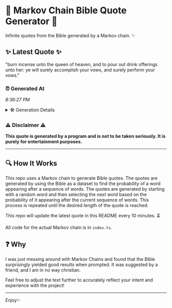# 📖 Markov Chain Bible Quote Generator 📖

Infinite quotes from the Bible generated by a Markov chain. ✨

## ✨ Latest Quote ✨
"burn incense unto the queen of heaven, and to pour out drink offerings unto her: ye will surely accomplish your vows, and surely perform your vows."

### ⏰ Generated At
*8:36:27 PM*

<details>
    <summary>🛠️ Generation Details</summary>
    <p>
        <strong>🌱 Seed:</strong> burn<br>
        <strong>🔄 Iterations:</strong> 25<br>
        <strong>📜 Context History:</strong><br>[ burn ]: incense<br>[ burn, incense ]: unto<br>[ burn, incense, unto ]: the<br>[ burn, incense, unto, the ]: queen<br>[ burn, incense, unto, the, queen ]: of<br>[ burn, incense, unto, the, queen, of ]: heaven,<br>[ incense, unto, the, queen, of, heaven, ]: and<br>[ unto, the, queen, of, heaven,, and ]: to<br>[ the, queen, of, heaven,, and, to ]: pour<br>[ queen, of, heaven,, and, to, pour ]: out<br>[ of, heaven,, and, to, pour, out ]: drink<br>[ heaven,, and, to, pour, out, drink ]: offerings<br>[ and, to, pour, out, drink, offerings ]: unto<br>[ to, pour, out, drink, offerings, unto ]: her:<br>[ pour, out, drink, offerings, unto, her: ]: ye<br>[ out, drink, offerings, unto, her:, ye ]: will<br>[ drink, offerings, unto, her:, ye, will ]: surely<br>[ offerings, unto, her:, ye, will, surely ]: accomplish<br>[ unto, her:, ye, will, surely, accomplish ]: your<br>[ her:, ye, will, surely, accomplish, your ]: vows,<br>[ ye, will, surely, accomplish, your, vows, ]: and<br>[ will, surely, accomplish, your, vows,, and ]: surely<br>[ surely, accomplish, your, vows,, and, surely ]: perform<br>[ accomplish, your, vows,, and, surely, perform ]: your<br>[ your, vows,, and, surely, perform, your ]: vows.<br>
    </p>
</details>

### ⚠️ Disclaimer ⚠️
**This quote is generated by a program and is not to be taken seriously. It is purely for entertainment purposes.**

---

## 🔍 How It Works

This repo uses a Markov chain to generate Bible quotes. The quotes are generated by using the Bible as a dataset to find the probability of a word appearing after a sequence of words. The quotes are generated by starting with a random word and then selecting the next word based on the probability of it appearing after the current sequence of words. This process is repeated until the desired length of the quote is reached.

This repo will update the latest quote in this README every 10 minutes. ⏳

All code for the actual Markov chain is in `index.ts`.

## ❓ Why

I was just messing around with Markov Chains and found that the Bible surprisingly yielded good results when prompted. 
It was suggested by a friend, and I am in no way christian.

Feel free to adjust the text further to accurately reflect your intent and experience with the project!

---

*Enjoy*✨
